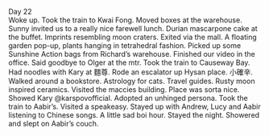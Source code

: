 Day 22  
Woke up. Took the train to Kwai Fong. Moved boxes at the warehouse. Sunny invited us to a really nice farewell lunch. Durian mascarpone cake at the buffet. Imprints resembling moon craters. Exited via the mall. A floating garden pop-up, plants hanging in tetrahedral fashion. Picked up some Sunshine Action bags from Richard’s warehouse. Finished our video in the office. Said goodbye to Olger at the mtr. Took the train to Causeway Bay. Had noodles with Kary at 麵尊. Rode an escalator up Hysan place. 小確辛. Walked around a bookstore. Astrology for cats. Travel guides. Rusty moon inspired ceramics. Visited the maccies building. Place was sorta nice. Showed Kary @karspovofficial. Adopted an unhinged persona. Took the train to Aabir’s. Visited a speakeasy. Stayed up with Andrew, Lucy and Aabir listening to Chinese songs. A little sad boi hour. Stayed the night. Showered and slept on Aabir’s couch.